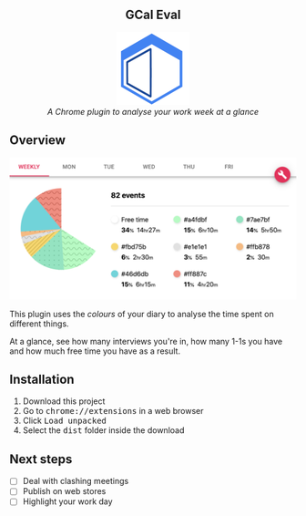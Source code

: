 <h2 align="center">GCal Eval</h2>
<p align="center">
  <img
    alt="logo"
    src="dist/icons/icon128.png"
  />
  <br />
  <i>A Chrome plugin to analyse your work week at a glance</i>
</p>

## Overview

<img
    alt="demo"
    src="preview.png"
/>

This plugin uses the _colours_ of your diary to analyse the time spent on different things.

At a glance, see how many interviews you're in, how many 1-1s you have and how much free time you have as a result.


## Installation

1. Download this project
2. Go to <kbd>chrome://extensions</kbd> in a web browser
3. Click <kbd>Load unpacked</kbd>
4. Select the <kbd>dist</kbd> folder inside the download

## Next steps

- [ ] Deal with clashing meetings
- [ ] Publish on web stores
- [ ] Highlight your work day
